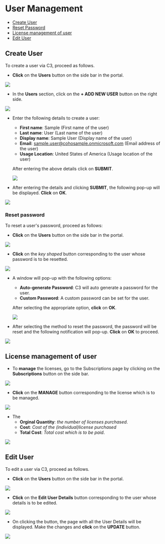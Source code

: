 # User Management  

<!-- TOC -->
* [Create User](#create-user)  
* [Reset Password](#reset-password)  
* [License management of user](#license-management-of-user)  
* [Edit User](#edit-user)  


<!-- TOC -->


## Create User  

To create a user via C3, proceed as follows.  

* **Click** on the **Users** button on the side bar in the portal.   

<img src="/Images/C3-image-13.jpg">  

* In the **Users** section, click on the **+ ADD NEW USER** button on the right side.  

<img src="/Images/C3-image-14.jpg">  

*  Enter the following details to create a user:  
    * **First name**: Sample (First name of the user)    
    * **Last name**: User (Last name of the user)    
    * **Display name**: Sample User (Display name of the user)  
    * **Email**: sample.user@cohosample.onmicrosoft.com (Email address of the user)    
    * **Usage Location**: United States of America (Usage location of the user)    
    
    After entering the above details click on **SUBMIT**.  
    
    <img src="/Images/C3-image-15.jpg">  
 
 * After entering the details and clicking **SUBMIT**, the following pop-up will be displayed. **Click** on **OK**.  
 
 <img src="/Images/C3-image-16.jpg">  
 
 ### Reset password  
 
 To reset a user's password, proceed as follows:  
 
 * **Click** on the **Users** button on the side bar in the portal.   

<img src="/Images/C3-image-13.jpg">  

* **Click** on the *key shaped* button corresponding to the user whose password is to be resetted.    

<img src="/Images/C3-image-17.jpg">  

* A window will pop-up with the following options:  
    * **Auto-generate Password**: C3 will auto generate a password for the user.  
    * **Custom Password**: A custom password can be set for the user.  
    
    After selecting the appropriate option, **click** on **OK**.  
    
    <img src="/Images/C3-image-18.jpg">  
    
 *  After selecting the method to reset the password, the password will be reset and the following notification will pop-up. **Click** on **OK** to proceed.  
 
 
 <img src="/Images/C3-image-19.jpg">  

## License management of user

* To **manage** the licenses, go to the Subscriptions page by clicking on the **Subscriptions** button on the side bar.

<img src="/Images/C3-image-8.jpg">  

* **Click** on the **MANAGE** button corresponding to the license which is to be managed.   

<img src="/Images/C3-image-33.jpg">  

* The  
    * **Orginal Quantity**: *the number of licenses purchased*.  
    * **Cost**: *Cost of the (individual)license purchased*  
    * **Total Cost**: *Total cost which is to be paid*.

<img src="/Images/C3-image-34.jpg">

 ## Edit User    

To edit a user via C3, proceed as follows.  

* **Click** on the **Users** button on the side bar in the portal.   

<img src="/Images/C3-image-13.jpg">  

* **Click** on the **Edit User Details** button corresponding to the user whose details is to be edited.  

<img src="/Images/C3-image-24.jpg">  

* On clicking the button, the page with all the User Details will be displayed. Make the changes and **click** on the **UPDATE** button.  
<img src="/Images/C3-image-25.jpg">  





